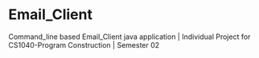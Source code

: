 # Email_Client
Command_line based Email_Client java application | Individual Project for CS1040-Program Construction | Semester 02

